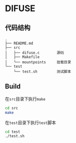 # DIFUSE

## 代码结构

```
.
├── README.md
├── src
│   ├── difuse.c		源码
│   ├── Makefile		
│   └── mountpoints		挂载目录
└── test
    └── test.sh			测试脚本
```



## Build

在`src`目录下执行`make`

```bash
cd src
make
```

在`test`目录下执行`test`脚本

```bash
cd test
./test.sh
```